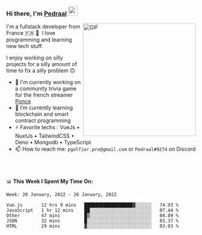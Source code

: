 ### Hi there, I'm <a href="https://pedraal.dev" target="_blank">Pedraal</a> <img src="https://media.giphy.com/media/hvRJCLFzcasrR4ia7z/giphy.gif" width="25px">
<img align="right" alt="GIF" src="https://pedraal.dev/avatar.png" width="300" height="300" />

I'm a fullstack developer from France 🇫🇷 🥖 &nbsp;I love programming and learning new
tech stuff.

I enjoy working on silly projects for a silly amount of time to fix a silly problem 🙃

- 🔭  I'm currently working on a community trivia game for the french streamer <a href="https://twitch.tv/ponce" target="_blank">Ponce</a>
- 🌱 I’m currently learning blockchain and smart contract programming
- ⚡ Favorite techs : VueJs &bull; NuxtJs &bull; TailwindCSS &bull; Deno &bull; Mongodb &bull; TypeScript
- 📫 How to reach me: `pgolfier.pro@gmail.com` or `Pedraal#9274` on Discord

<br>
<br>

📊 **This Week I Spent My Time On:**
<!--START_SECTION:waka-->
```text
Week: 20 January, 2022 - 26 January, 2022

Vue.js       12 hrs 9 mins   ██████████████████▓░░░░░░   74.93 % 
JavaScript   1 hr 12 mins    ██░░░░░░░░░░░░░░░░░░░░░░░   07.44 % 
Other        47 mins         █▒░░░░░░░░░░░░░░░░░░░░░░░   04.89 % 
JSON         32 mins         █░░░░░░░░░░░░░░░░░░░░░░░░   03.37 % 
HTML         29 mins         ▓░░░░░░░░░░░░░░░░░░░░░░░░   03.03 % 
```
<!--END_SECTION:waka-->
